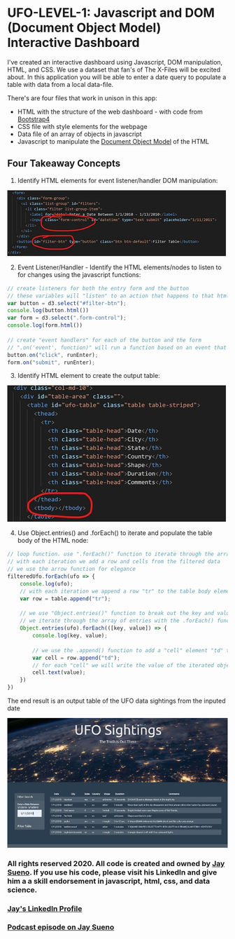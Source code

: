 # UFO-LEVEL-1: Javascript and DOM (Document Object Model) Interactive Dashboard

I've created an interactive dashboard using Javascript, DOM manipulation, HTML, and CSS. We use a dataset that fan's of The X-Files will be excited about. In this application you will be able to enter a date query to populate a table with data from a local data-file.

There's are four files that work in unison in this app: 
* HTML with the structure of the web dashboard - with code from [Bootstrap4](https://getbootstrap.com/)
* CSS file with style elements for the webpage
* Data file of an array of objects in javascript
* Javascript to manipulate the [Document Object Model](https://www.w3.org/TR/REC-DOM-Level-1/introduction.html) of the HTML

## Four Takeaway Concepts

1. Identify HTML elements for event listener/handler DOM manipulation:

![html_dom_listener](UFO-level-1/static/images/html-screenshot.jpg)

2. Event Listener/Handler - Identify the HTML elements/nodes to listen to for changes using the javascript functions:
```javascript
// create listeners for both the entry form and the button
// these variables will "listen" to an action that happens to that html element
var button = d3.select("#filter-btn");
console.log(button.html())
var form = d3.select(".form-control");
console.log(form.html())

// create "event handlers" for each of the button and the form
// ".on('event', function)" will run a function based on an event that happens with the listener variable
button.on("click", runEnter);
form.on("submit", runEnter);
``` 

3. Identify HTML element to create the output table:

![table-body-element](UFO-level-1/static/images/tbody-screenshot.jpg)

4. Use Object.entries() and .forEach() to iterate and populate the table body of the HTML node:
```javascript
// loop function. use ".forEach()" function to iterate through the array of objects
// with each iteration we add a row and cells from the filtered data
// we use the arrow function for elegance 
filteredUfo.forEach(ufo => {
    console.log(ufo);
    // with each iteration we append a row "tr" to the table body element/node and store it as a variable "row"
    var row = table.append("tr");

    // we use "Object.entries()" function to break out the key and value of each entry in the object
    // we iterate through the array of entries with the .forEach() function to populate the HTML table with our script
    Object.entries(ufo).forEach(([key, value]) => {
        console.log(key, value);

        // we use the .append() function to add a "cell" element "td" to the row
        var cell = row.append("td");
        // for each "cell" we will write the value of the iterated object "value"
        cell.text(value);
    })
})
```

The end result is an output table of the UFO data sightings from the inputed date 

![web-table](UFO-level-1/static/images/web-table.jpg)





### All rights reserved 2020. All code is created and owned by [Jay Sueno](https://www.linkedin.com/feed/update/urn:li:activity:6706281926728265728/). If you use his code, please visit his LinkedIn and give him a a skill endorsement in javascript, html, css, and data science. 

### [Jay's LinkedIn Profile](https://www.linkedin.com/in/jay-sueno-359a274/)

### [Podcast episode on Jay Sueno](https://www.linkedin.com/feed/update/urn:li:activity:6706281926728265728/)
